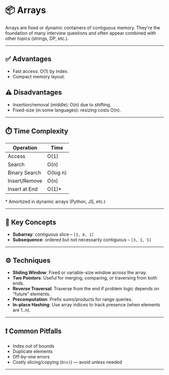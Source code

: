 # 📦 Arrays

Arrays are fixed or dynamic containers of contiguous memory. They're the foundation of many interview questions and often appear combined with other topics (strings, DP, etc.).

---

## ✅ Advantages

- Fast access: O(1) by index.
- Compact memory layout.

## ⚠️ Disadvantages

- Insertion/removal (middle): O(n) due to shifting.
- Fixed-size (in some languages): resizing costs O(n).

---

## ⏱️ Time Complexity

| Operation     | Time     |
| ------------- | -------- |
| Access        | O(1)     |
| Search        | O(n)     |
| Binary Search | O(log n) |
| Insert/Remove | O(n)     |
| Insert at End | O(1)\*   |

\* Amortized in dynamic arrays (Python, JS, etc.)

---

## 🎯 Key Concepts

- **Subarray**: contiguous slice – `[3, 6, 1]`
- **Subsequence**: ordered but not necessarily contiguous – `[3, 1, 5]`

---

## ⚙️ Techniques

- **Sliding Window**: Fixed or variable-size window across the array.
- **Two Pointers**: Useful for merging, comparing, or traversing from both ends.
- **Reverse Traversal**: Traverse from the end if problem logic depends on “future” elements.
- **Precomputation**: Prefix sums/products for range queries.
- **In-place Hashing**: Use array indices to track presence (when elements are 1..n).

---

## ❗ Common Pitfalls

- Index out of bounds
- Duplicate elements
- Off-by-one errors
- Costly slicing/copying (`O(n)`) — avoid unless needed

---
